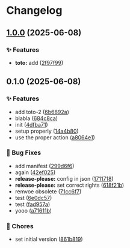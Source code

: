 # Changelog

## [1.0.0](https://github.com/florian-sanders/release-please-playground/compare/release-please-playground-v0.1.0...release-please-playground-v1.0.0) (2025-06-08)


### ✨ Features

* **toto:** add ([2f97f99](https://github.com/florian-sanders/release-please-playground/commit/2f97f99ffae3f56f37211f9683350861504ab7c1))

## 0.1.0 (2025-06-08)


### ✨ Features

* add toto-2 ([6b6892a](https://github.com/florian-sanders/release-please-playground/commit/6b6892a901bb4f5a395aff6acff743e6b8f4dae3))
* blabla ([684c8ca](https://github.com/florian-sanders/release-please-playground/commit/684c8cad4833c554d32991def0be13e8f24c0c33))
* init ([4dfba71](https://github.com/florian-sanders/release-please-playground/commit/4dfba71ebee8b519c19407b242f2a5a00167b5df))
* setup properly ([14a4b80](https://github.com/florian-sanders/release-please-playground/commit/14a4b805e6c51d2dcebf44df6dc927b63ca167d9))
* use the proper action ([a8064e1](https://github.com/florian-sanders/release-please-playground/commit/a8064e1b347ddb495ee77b6e1fa462b65caaef4d))


### 🐛 Bug Fixes

* add manifest ([299d6f6](https://github.com/florian-sanders/release-please-playground/commit/299d6f6ab4d2b9d47799d580d5f7df874994ddf1))
* again ([42ef025](https://github.com/florian-sanders/release-please-playground/commit/42ef025aaa913362313f5339aa1ef20ce6dad192))
* **release-please:** config in json ([1711718](https://github.com/florian-sanders/release-please-playground/commit/1711718ce01389525d072147149f7720f0cc1ccc))
* **release-please:** set correct rights ([618f21b](https://github.com/florian-sanders/release-please-playground/commit/618f21bce80801f023a439132533972dcd6c7326))
* remvoe obsolete ([71cc6f7](https://github.com/florian-sanders/release-please-playground/commit/71cc6f734d32ef80a962d2df92ce6782d80c20f5))
* test ([6e0dc57](https://github.com/florian-sanders/release-please-playground/commit/6e0dc5753b3b0ef4b94635f593ef240eba3bab03))
* test ([fad957a](https://github.com/florian-sanders/release-please-playground/commit/fad957a51345c3c6c86cdd737a88db755607101f))
* yooo ([a71611b](https://github.com/florian-sanders/release-please-playground/commit/a71611b9ae9712e0b7e85a35e38bb1fc2dad6333))


### 🔧 Chores

* set initial version ([861b819](https://github.com/florian-sanders/release-please-playground/commit/861b819f5aaa9d2293200fa830885294b0214a55))
